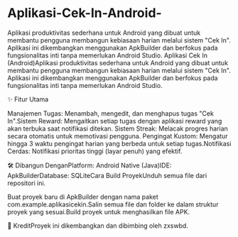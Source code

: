 # Aplikasi-Cek-In-Android-
Aplikasi produktivitas sederhana untuk Android yang dibuat untuk membantu pengguna membangun kebiasaan harian melalui sistem "Cek In". Aplikasi ini dikembangkan menggunakan ApkBuilder dan berfokus pada fungsionalitas inti tanpa memerlukan Android Studio.
Aplikasi Cek In (Android)Aplikasi produktivitas sederhana untuk Android yang dibuat untuk membantu pengguna membangun kebiasaan harian melalui sistem "Cek In".
Aplikasi ini dikembangkan menggunakan ApkBuilder dan berfokus pada fungsionalitas inti tanpa memerlukan Android Studio.

✨ Fitur Utama

Manajemen Tugas: Menambah, mengedit, dan menghapus tugas "Cek In".Sistem Reward: Mengaitkan setiap tugas dengan aplikasi reward yang akan terbuka saat notifikasi ditekan.
Sistem Streak: Melacak progres harian secara otomatis untuk memotivasi pengguna.
Pengingat Kustom: Mengatur hingga 3 waktu pengingat harian yang berbeda untuk setiap tugas.Notifikasi Cerdas: Notifikasi prioritas tinggi (layar penuh) yang efektif.

🛠️ Dibangun DenganPlatform: Android Native (Java)IDE: ApkBuilderDatabase: SQLiteCara Build ProyekUnduh semua file dari repositori ini.

Buat proyek baru di ApkBuilder dengan nama paket com.example.aplikasicekin.Salin semua file dan folder ke dalam struktur proyek yang sesuai.Build proyek untuk menghasilkan file APK.

👤 KreditProyek ini dikembangkan dan dibimbing oleh zxswbd.

